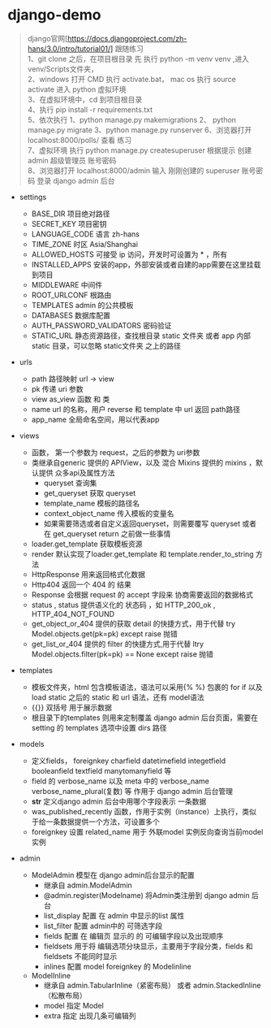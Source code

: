 # django-demo

> django官网[https://docs.djangoproject.com/zh-hans/3.0/intro/tutorial01/]  跟随练习  
> 1、git clone 之后，在项目根目录 先 执行 python -m venv venv ,进入 venv/Scripts文件夹，   
> 2、windows 打开 CMD 执行 activate.bat， mac os 执行 source activate 进入 python 虚拟环境   
> 3、在虚拟环境中，cd 到项目根目录  
> 4、执行 pip install -r requirements.txt  
> 5、依次执行 1、python manage.py makemigrations  2、 python manage.py migrate    3、python manage.py runserver
> 6、浏览器打开  localhost:8000/polls/ 查看 练习  
> 7、虚拟环境 执行 python manage.py createsuperuser 根据提示 创建 admin 超级管理员 账号密码  
> 8、浏览器打开 localhost:8000/admin 输入 刚刚创建的 superuser 账号密码 登录 django admin 后台

+ settings
    - BASE_DIR 项目绝对路径
    - SECRET_KEY 项目密钥
    - LANGUAGE_CODE 语言 zh-hans
    - TIME_ZONE 时区 Asia/Shanghai
    - ALLOWED_HOSTS 可接受 ip 访问，开发时可设置为 * ，所有
    - INSTALLED_APPS 安装的app，外部安装或者自建的app需要在这里挂载到项目
    - MIDDLEWARE 中间件
    - ROOT_URLCONF 根路由
    - TEMPLATES admin 的公共模板
    - DATABASES 数据库配置
    - AUTH_PASSWORD_VALIDATORS 密码验证
    - STATIC_URL 静态资源路径，查找根目录 static 文件夹 或者 app 内部 static 目录，可以忽略 static文件夹 之上的路径

+ urls
    - path 路径映射  url -> view 
    - pk 传递 uri 参数
    - view as_view 函数 和 类 
    - name url 的名称，用户 reverse 和 template 中 url 返回 path路径
    - app_name 全局命名空间，用以代表app

+ views
    - 函数， 第一个参数为 request，之后的参数为 uri参数
    - 类继承自generic 提供的 APIView，以及 混合 Mixins 提供的 mixins ，默认提供 众多api及属性方法
        - queryset 查询集
        - get_queryset 获取 queryset
        - template_name 模板的路径名
        - context_object_name 传入模板的变量名
        - 如果需要筛选或者自定义返回queryset，则需要覆写 queryset 或者 在 get_queryset return 之前做一些事情
    - loader.get_template 获取模板资源
    - render 默认实现了loader.get_template 和 template.render_to_string 方法
    - HttpResponse 用来返回格式化数据
    - Http404 返回一个 404 的 结果
    - Response 会根据 request 的 accept 字段来 协商需要返回的数据格式
    - status , status 提供语义化的 状态码 ，如 HTTP_200_ok  , HTTP_404_NOT_FOUND
    - get_object_or_404 提供的获取 detail 的快捷方式，用于代替 try Model.objects.get(pk=pk) except raise 抛错
    - get_list_or_404 提供的 filter 的快捷方式,用于代替 ltry Model.objects.filter(pk=pk) == None except raise 抛错
   
+ templates
    - 模板文件夹，html 包含模板语法，语法可以采用{% %} 包裹的 for if 以及 load static 之后的 static 和 url 语法，还有 model语法
    - {{}} 双括号 用于展示数据
    - 根目录下的templates 则用来定制覆盖 django admin 后台页面，需要在 setting 的 templates 选项中设置 dirs 路径

+ models
    - 定义fields， foreignkey  charfield datetimefield  integetfield booleanfield textfield manytomanyfield 等
    - field 的 verbose_name 以及 meta 中的 verbose_name verbose_name_plural(复数) 等 作用于 django admin 后台管理
    - __str__ 定义django admin 后台中用哪个字段表示 一条数据
    - was_published_recently 函数，作用于实例（instance）上执行，类似于给一条数据提供一个方法，可设置多个
    - foreignkey 设置 related_name 用于 外联model 实例反向查询当前model实例
  
+ admin
    - ModelAdmin 模型在 django admin后台显示的配置
        - 继承自 admin.ModelAdmin
        - @admin.register(Modelname) 将Admin类注册到 django admin 后台
        - list_display 配置 在 admin 中显示的list 属性
        - list_filter 配置 admin中的 可筛选字段
        - fields 配置 在 编辑页 显示的 的 可编辑字段以及出现顺序
        - fieldsets 用于将 编辑选项分块显示，主要用于字段分类，fields 和 fieldsets 不能同时显示
        - inlines 配置 model foreignkey 的 Modelinline
    - ModelInline  
        - 继承自 admin.TabularInline（紧密布局） 或者 admin.StackedInline （松散布局）
        - model 指定 Model
        - extra 指定 出现几条可编辑列
    
     
  
